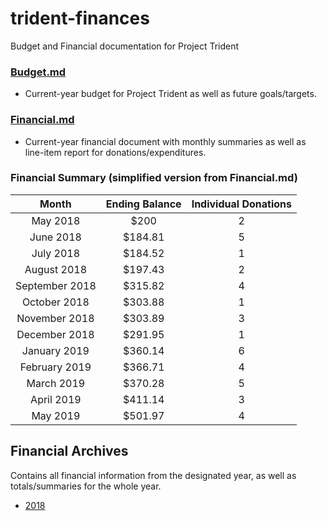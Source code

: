 # trident-finances
Budget and Financial documentation for Project Trident

### [Budget.md](https://github.com/project-trident/trident-finances/blob/master/Budget.md)
* Current-year budget for Project Trident as well as future goals/targets.

### [Financial.md](https://github.com/project-trident/trident-finances/blob/master/Finances.md)
* Current-year financial document with monthly summaries as well as line-item report for donations/expenditures.

### Financial Summary (simplified version from Financial.md)
| Month | Ending Balance | Individual Donations |
|:---:|:---:|:---:|
|May 2018 | $200 | 2 |
|June 2018 | $184.81 | 5 |
|July 2018 | $184.52 | 1 |
|August 2018 | $197.43 | 2 |
|September 2018 | $315.82 | 4 |
|October 2018 | $303.88 | 1 |
|November 2018 | $303.89 | 3 |
|December 2018 | $291.95 | 1 |
|January 2019 | $360.14 | 6 |
|February 2019 | $366.71 | 4 |
|March 2019 | $370.28 | 5 | 
|April 2019 | $411.14 | 3 |
|May 2019 | $501.97 | 4 |

## Financial Archives
Contains all financial information from the designated year, as well as totals/summaries for the whole year.

*  [2018](https://github.com/project-trident/trident-finances/blob/master/Archives/2018.md)
